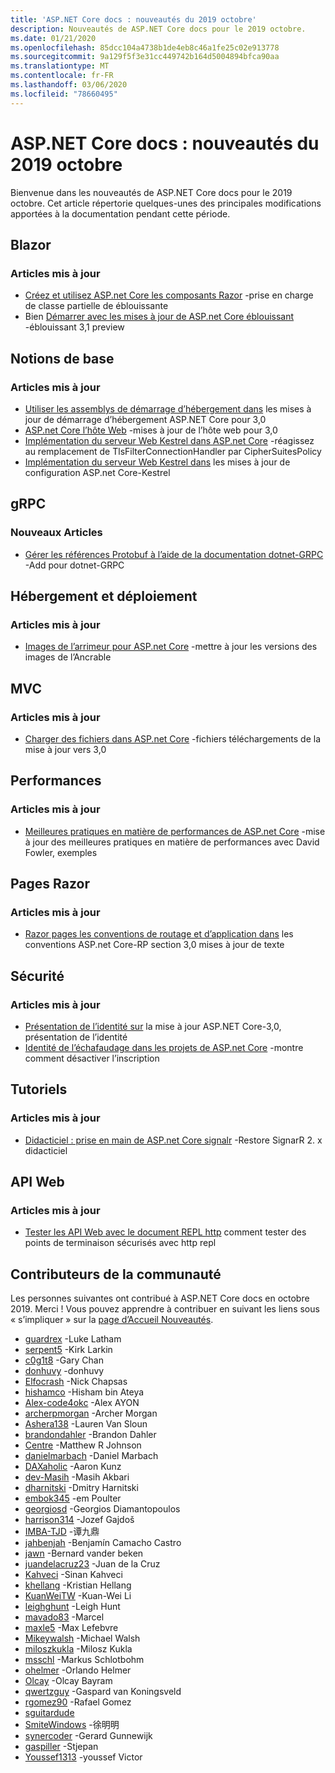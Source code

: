 ```yaml
---
title: 'ASP.NET Core docs : nouveautés du 2019 octobre'
description: Nouveautés de ASP.NET Core docs pour le 2019 octobre.
ms.date: 01/21/2020
ms.openlocfilehash: 85dcc104a4738b1de4eb8c46a1fe25c02e913778
ms.sourcegitcommit: 9a129f5f3e31cc449742b164d5004894bfca90aa
ms.translationtype: MT
ms.contentlocale: fr-FR
ms.lasthandoff: 03/06/2020
ms.locfileid: "78660495"
---
```

# <a name="aspnet-core-docs-whats-new-for-october-2019"></a>ASP.NET Core docs : nouveautés du 2019 octobre

Bienvenue dans les nouveautés de ASP.NET Core docs pour le 2019 octobre. Cet article répertorie quelques-unes des principales modifications apportées à la documentation pendant cette période.

## <a name="blazor"></a>Blazor

### <a name="updated-articles"></a>Articles mis à jour

- [Créez et utilisez ASP.net Core les composants Razor](../blazor/components.md) -prise en charge de classe partielle de éblouissante
- Bien [Démarrer avec les mises à jour de ASP.net Core éblouissant](../blazor/get-started.md) -éblouissant 3,1 preview

## <a name="fundamentals"></a>Notions de base

### <a name="updated-articles"></a>Articles mis à jour

- [Utiliser les assemblys de démarrage d’hébergement dans](../fundamentals/host/platform-specific-configuration.md) les mises à jour de démarrage d’hébergement ASP.NET Core pour 3,0
- [ASP.net Core l’hôte Web](../fundamentals/host/web-host.md) -mises à jour de l’hôte web pour 3,0
- [Implémentation du serveur Web Kestrel dans ASP.net Core](../fundamentals/servers/kestrel.md) -réagissez au remplacement de TlsFilterConnectionHandler par CipherSuitesPolicy
- [Implémentation du serveur Web Kestrel dans](../fundamentals/servers/kestrel.md) les mises à jour de configuration ASP.net Core-Kestrel

## <a name="grpc"></a>gRPC

### <a name="new-articles"></a>Nouveaux Articles

- [Gérer les références Protobuf à l’aide de la documentation dotnet-GRPC](../grpc/dotnet-grpc.md) -Add pour dotnet-GRPC

## <a name="hosting-and-deployment"></a>Hébergement et déploiement

### <a name="updated-articles"></a>Articles mis à jour

- [Images de l’arrimeur pour ASP.net Core](../host-and-deploy/docker/building-net-docker-images.md) -mettre à jour les versions des images de l’Ancrable

## <a name="mvc"></a>MVC

### <a name="updated-articles"></a>Articles mis à jour

- [Charger des fichiers dans ASP.net Core](../mvc/models/file-uploads.md) -fichiers téléchargements de la mise à jour vers 3,0

## <a name="performance"></a>Performances

### <a name="updated-articles"></a>Articles mis à jour

- [Meilleures pratiques en matière de performances de ASP.net Core](../performance/performance-best-practices.md) -mise à jour des meilleures pratiques en matière de performances avec David Fowler, exemples

## <a name="razor-pages"></a>Pages Razor

### <a name="updated-articles"></a>Articles mis à jour

- [Razor pages les conventions de routage et d’application dans](../razor-pages/razor-pages-conventions.md) les conventions ASP.net Core-RP section 3,0 mises à jour de texte

## <a name="security"></a>Sécurité

### <a name="updated-articles"></a>Articles mis à jour

- [Présentation de l’identité sur](../security/authentication/identity.md) la mise à jour ASP.NET Core-3,0, présentation de l’identité
- [Identité de l’échafaudage dans les projets de ASP.net Core](../security/authentication/scaffold-identity.md) -montre comment désactiver l’inscription

## <a name="tutorials"></a>Tutoriels

### <a name="updated-articles"></a>Articles mis à jour

- [Didacticiel : prise en main de ASP.net Core signalr](../tutorials/signalr.md) -Restore SignarR 2. x didacticiel

## <a name="web-api"></a>API Web

### <a name="updated-articles"></a>Articles mis à jour

- [Tester les API Web avec le document REPL http](../web-api/http-repl.md) comment tester des points de terminaison sécurisés avec http repl

## <a name="community-contributors"></a>Contributeurs de la communauté

Les personnes suivantes ont contribué à ASP.NET Core docs en octobre 2019. Merci ! Vous pouvez apprendre à contribuer en suivant les liens sous « s’impliquer » sur la [page d’Accueil Nouveautés](index.yml).

- [guardrex](https://github.com/guardrex) -Luke Latham
- [serpent5](https://github.com/serpent5) -Kirk Larkin
- [c0g1t8](https://github.com/c0g1t8) -Gary Chan
- [donhuvy](https://github.com/donhuvy) -donhuvy
- [Elfocrash](https://github.com/Elfocrash) -Nick Chapsas
- [hishamco](https://github.com/hishamco) -Hisham bin Ateya
- [Alex-code4okc](https://github.com/alex-code4okc) -Alex AYON
- [archerpmorgan](https://github.com/archerpmorgan) -Archer Morgan
- [Ashera138](https://github.com/Ashera138) -Lauren Van Sloun
- [brandondahler](https://github.com/brandondahler) -Brandon Dahler
- [Centre](https://github.com/centreboard) -Matthew R Johnson
- [danielmarbach](https://github.com/danielmarbach) -Daniel Marbach
- [DAXaholic](https://github.com/DAXaholic) -Aaron Kunz
- [dev-Masih](https://github.com/dev-masih) -Masih Akbari
- [dharnitski](https://github.com/dharnitski) -Dmitry Harnitski
- [embok345](https://github.com/embok345) -em Poulter
- [georgiosd](https://github.com/georgiosd) -Georgios Diamantopoulos
- [harrison314](https://github.com/harrison314) -Jozef Gajdoš
- [IMBA-TJD](https://github.com/imba-tjd) -谭九鼎
- [jahbenjah](https://github.com/jahbenjah) -Benjamín Camacho Castro
- [jawn](https://github.com/jawn) -Bernard vander beken
- [juandelacruz23](https://github.com/juandelacruz23) -Juan de la Cruz
- [Kahveci](https://github.com/kahveci) -Sinan Kahveci
- [khellang](https://github.com/khellang) -Kristian Hellang
- [KuanWeiTW](https://github.com/KuanWeiTW) -Kuan-Wei Li
- [leighghunt](https://github.com/leighghunt) -Leigh Hunt
- [mavado83](https://github.com/mavado83) -Marcel
- [maxle5](https://github.com/maxle5) -Max Lefebvre
- [Mikeywalsh](https://github.com/Mikeywalsh) -Michael Walsh
- [miloszkukla](https://github.com/miloszkukla) -Milosz Kukla
- [msschl](https://github.com/msschl) -Markus Schlotbohm
- [ohelmer](https://github.com/ohelmer) -Orlando Helmer
- [Olcay](https://github.com/olcay) -Olcay Bayram
- [qwertzguy](https://github.com/qwertzguy) -Gaspard van Koningsveld
- [rgomez90](https://github.com/rgomez90) -Rafael Gomez
- [sguitardude](https://github.com/sguitardude) 
- [SmiteWindows](https://github.com/SmiteWindows) -徐明明
- [synercoder](https://github.com/synercoder) -Gerard Gunnewijk
- [gaspiller](https://github.com/wast) -Stjepan
- [Youssef1313](https://github.com/Youssef1313) -youssef Victor
